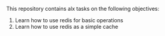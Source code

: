 This repository contains alx tasks on the following objectives:
1. Learn how to use redis for basic operations
2. Learn how to use redis as a simple cache
